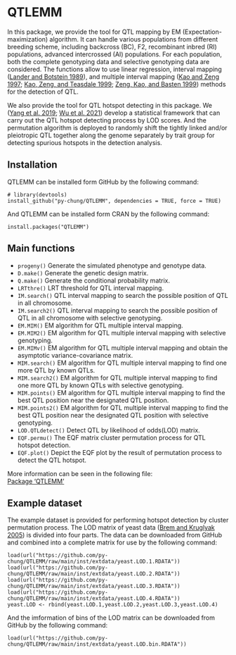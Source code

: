 # QTLEMM

In this package, we provide the tool for QTL mapping by EM (Expectation-maximization) algorithm. It can handle various populations from different breeding scheme, including backcross (BC), F2, recombinant inbred (RI) populations, advanced intercrossed (AI) populations. For each population, both the complete genotyping data and selective genotyping data are considered. The functions allow to use linear regression, interval mapping ([Lander and Botstein 1989](https://academic.oup.com/genetics/article/121/1/185/5997927)), and multiple interval mapping ([Kao and Zeng 1997](https://biostat.wisc.edu/~kbroman/teaching/statgen/2006/refs/kao_zeng.pdf); [Kao, Zeng, and Teasdale 1999](https://academic.oup.com/genetics/article/152/3/1203/6094249?login=true); [Zeng, Kao, and Basten 1999](https://www.cambridge.org/core/journals/genetics-research/article/estimating-the-genetic-architecture-of-quantitative-traits/D5C17B27152E0240558490E02355D417)) methods for the detection of QTL.
  
We also provide the tool for QTL hotspot detecting in this package. We ([Yang et al. 2019](https://academic.oup.com/g3journal/article/9/2/439/6026674?login=true); [Wu et al. 2021](https://academic.oup.com/g3journal/article/11/4/jkab056/6151767)) develop a statistical framework that can carry out the QTL hotspot detecting process by LOD scores. And the permutation algorithm is deployed to randomly shift the tightly linked and/or pleiotropic QTL together along the genome separately by trait group for detecting spurious hotspots in the detection analysis.
  
## Installation
  
QTLEMM can be installed form GitHub by the following command:  
```install_github
# library(devtools)  
install_github("py-chung/QTLEMM", dependencies = TRUE, force = TRUE)
```
  
And QTLEMM can be installed form CRAN by the following command:
```install.packages
install.packages("QTLEMM")
```
  
## Main functions
  
+ `progeny()` Generate the simulated phenotype and genotype data.
+ `D.make()` Generate the genetic design matrix. 
+ `Q.make()` Generate the conditional probability matrix. 
+ `LRTthre()` LRT threshold for QTL interval mapping.
+ `IM.search()` QTL interval mapping to search the possible position of QTL in all chromosome. 
+ `IM.search2()` QTL interval mapping to search the possible position of QTL in all chromosome with selective genotyping. 
+ `EM.MIM()` EM algorithm for QTL multiple interval mapping.
+ `EM.MIM2()` EM algorithm for QTL multiple interval mapping with selective genotyping.
+ `EM.MIMv()` EM algorithm for QTL multiple interval mapping and obtain the asymptotic variance-covariance matrix.
+ `MIM.search()` EM algorithm for QTL multiple interval mapping to find one more QTL by known QTLs.
+ `MIM.search2()` EM algorithm for QTL multiple interval mapping to find one more QTL by known QTLs with selective genotyping.
+ `MIM.points()` EM algorithm for QTL multiple interval mapping to find the best QTL position near the designated QTL position.
+ `MIM.points2()` EM algorithm for QTL multiple interval mapping to find the best QTL position near the designated QTL position with selective genotyping.
+ `LOD.QTLdetect()` Detect QTL by likelihood of odds(LOD) matrix.
+ `EQF.permu()` The EQF matrix cluster permutation process for QTL hotspot detection.
+ `EQF.plot()` Depict the EQF plot by the result of permutation process to detect the QTL hotspot.
  
More information can be seen in the following file:  
[Package ‘QTLEMM’](https://cran.r-project.org/web/packages/QTLEMM/QTLEMM.pdf)
  
## Example dataset
  
The example dataset is provided for performing hotspot detection by cluster permutation process. The LOD matrix of yeast data ([Brem and
Kruglyak 2005](https://www.pnas.org/doi/full/10.1073/pnas.0408709102)) is divided into four parts. The data can be downloaded from GitHub and combined into a complete matrix for use by the following command:
  
```yeast.LOD
load(url("https://github.com/py-chung/QTLEMM/raw/main/inst/extdata/yeast.LOD.1.RDATA"))
load(url("https://github.com/py-chung/QTLEMM/raw/main/inst/extdata/yeast.LOD.2.RDATA"))
load(url("https://github.com/py-chung/QTLEMM/raw/main/inst/extdata/yeast.LOD.3.RDATA"))
load(url("https://github.com/py-chung/QTLEMM/raw/main/inst/extdata/yeast.LOD.4.RDATA"))
yeast.LOD <- rbind(yeast.LOD.1,yeast.LOD.2,yeast.LOD.3,yeast.LOD.4)
```
  
And the imformation of bins of the LOD matrix can be downloaded from GitHub by the following command:
  
```yeast.LOD.bin
load(url("https://github.com/py-chung/QTLEMM/raw/main/inst/extdata/yeast.LOD.bin.RDATA"))
```








